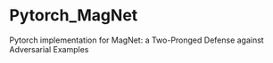 # Pytorch_MagNet
Pytorch implementation for MagNet: a Two-Pronged Defense against Adversarial Examples
